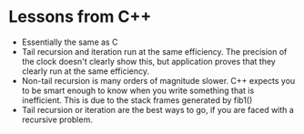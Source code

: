 # Lessons from C++
* Essentially the same as C
* Tail recursion and iteration run at the same efficiency. The precision of the
clock doesn't clearly show this, but application proves that they clearly run
at the same efficiency.
* Non-tail recursion is many orders of magnitude slower. C++ expects you to be
smart enough to know when you write something that is inefficient. This is due
to the stack frames generated by fib1()
* Tail recursion or iteration are the best ways to go, if you are faced with a
recursive problem.
